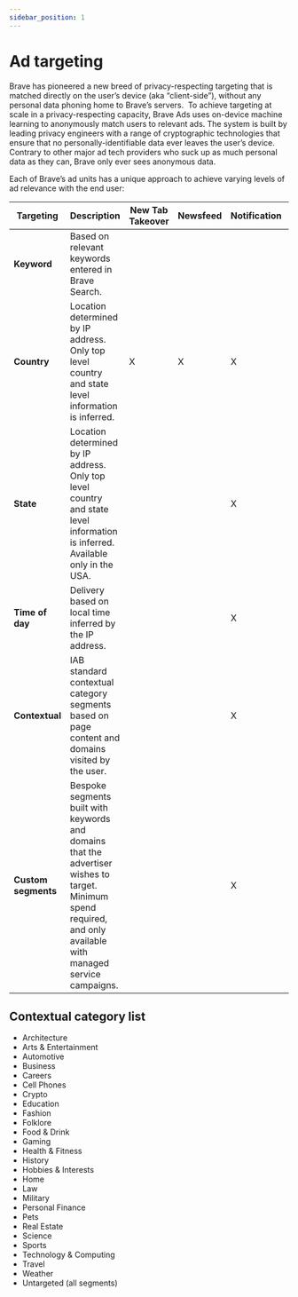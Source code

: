 ```yaml
---
sidebar_position: 1
---
```


# Ad targeting
Brave has pioneered a new breed of privacy-respecting targeting that is matched directly on the user’s device (aka “client-side”), without any personal data phoning home to Brave’s servers.  To achieve targeting at scale in a privacy-respecting capacity, Brave Ads uses on-device machine learning to anonymously match users to relevant ads. The system is built by leading privacy engineers with a range of cryptographic technologies that ensure that no personally-identifiable data ever leaves the user’s device. Contrary to other major ad tech providers who suck up as much personal data as they can, Brave only ever sees anonymous data.

Each of Brave’s ad units has a unique approach to achieve varying levels of ad relevance with the end user:

| **Targeting**              | **Description**                                                                                                                                                   |**New Tab Takeover** | **Newsfeed** | **Notification** | **Search** | 
|----------------------------|-------------------------------------------------------------------------------------------------------------------------------------------------------------------|------------------------|----------------------|------------------|----------------------|
| **Keyword**               | Based on relevant keywords entered in Brave Search.                                                                                                                                |                       |                      |                  | X                |
| **Country**      | Location determined by IP address. Only top level country and state level information is inferred.        | X                      | X                    | X                | X                    |
| **State**      | Location determined by IP address. Only top level country and state level information is inferred. Available only in the USA.           |                      |                    |X                | X                     |
| **Time of day**            | Delivery based on local time inferred by the IP address.                                                                                                          |                        |                      | X                |                     |
| **Contextual**    | IAB standard contextual category segments based on page content and domains visited by the user.                                                                           |                        |                      |X                  |                     |
| **Custom segments** | Bespoke segments built with keywords and domains that the advertiser wishes to target. Minimum spend required, and only available with managed service campaigns. |                        |                      |X                  |                     |

## Contextual category list

- Architecture
- Arts & Entertainment
- Automotive
- Business
- Careers
- Cell Phones
- Crypto
- Education
- Fashion
- Folklore
- Food & Drink
- Gaming
- Health & Fitness
- History
- Hobbies & Interests
- Home
- Law
- Military
- Personal Finance
- Pets
- Real Estate
- Science
- Sports
- Technology & Computing
- Travel
- Weather
- Untargeted (all segments)
